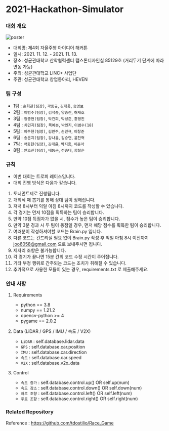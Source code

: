 # 2021-Hackathon-Simulator

### 대회 개요
![poster](https://user-images.githubusercontent.com/75441733/140630071-08070e02-4f25-4715-bc98-1a9ce6836db3.jpg)
* 대회명: 제4회 자율주행 아이디어 해커톤
* 일시: 2021. 11. 12. - 2021. 11. 13.
* 장소: 성균관대학교 산학협력센터 캡스톤디자인실 85129호 (거리두기 단계에 따라 변동 가능)
* 주최: 성균관대학교 LINC+ 사업단
* 주관: 성균관대학교 창업동아리, HEVEN


### 팀 구성
- 1팀 : `손희관(팀장)`, `곽동규`, `김태웅`, `송영보`
- 2팀 : `이범수(팀장)`, `김석중`, `양승진`, `허재호`
- 3팀 : `정종현(팀장)`, `박건희`, `박성준`, `홍영진`
- 4팀 : `차민지(팀장)`, `목예본`, `박인지`, `이범수(18)`
- 5팀 : `이주현(팀장)`, `김민주`, `손민규`, `이창준`
- 6팀 : `송은지(팀장)`, `강나윤`, `김승연`, `윤찬혁`
- 7팀 : `박충현(팀장)`, `김태윤`, `박지용`, `이준아`
- 8팀 : `안호진(팀장)`, `배동근`, `전승태`, `함철훈`


### 규칙
- 이번 대회는 트로피 레이스입니다.
- 대회 진행 방식은 다음과 같습니다.
1. 토너먼트제로 진행됩니다.
2. 개회식 때 뽑기를 통해 상대 팀이 정해집니다.
3. 저녁 8시부터 익일 아침 8시까지 코드를 작성할 수 있습니다.
4. 각 경기는 먼저 10점을 획득하는 팀이 승리합니다.
5. 만약 10점 득점자가 없을 시, 점수가 높은 팀이 승리합니다.
6. 만약 3분 경과 시 두 팀이 동점일 경우, 먼저 해당 점수를 획득한 팀이 승리합니다.
7. 여러분이 작성하셔야할 코드는 Brain.py 입니다.
8. 다른 코드는 건드리실 필요 없이 Brain.py 작성 후 익일 아침 8시 이전까지 joo6058@gmail.com 으로 보내주시면 됩니다.
9. 제자리 조향은 불가능합니다.
10. 각 경기가 끝나면 15분 간의 코드 수정 시간이 주어집니다.
11. 기타 부정 행위로 간주되는 코드는 조치가 취해질 수 있습니다.
12. 추가적으로 사용한 모듈이 있는 경우, requirements.txt 로  제출해주세요.


### 안내 사항
1. Requirements   
    - python == 3.8
    - numpy == 1.21.2
    - opencv-python >= 4
    - pygame == 2.0.2


2. Data (LiDAR / GPS / IMU / 속도 / V2X)   
    - `LiDAR` : self.database.lidar.data
    - `GPS` : self.database.car.position
    - `IMU` : self.database.car.direction
    - `속도` : self.database.car.speed
    - `V2X` : self.database.v2x_data


3. Control   
    - `속도 증가` : self.database.control.up()    OR    self.up(num)
    - `속도 감소` : self.database.control.down()    OR    self.down(num)
    - `좌로 조향` : self.database.control.left()    OR    self.left(num)
    - `우로 조향` : self.database.control.right()    OR    self.right(num)


### Related Repository
Reference : https://github.com/tdostilio/Race_Game